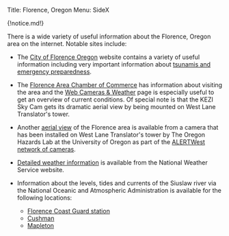 Title: Florence, Oregon
Menu: SideX

{!notice.md!}

There is a wide variety of useful information about the Florence,
Oregon area on the internet.  Notable sites include:


* The [City of Florence Oregon](https://www.ci.florence.or.us/)
website contains a variety of useful information including very
important information about [tsunamis and emergency
preparedness](https://www.ci.florence.or.us/community/west-lane-emergency-operations-group).

* The [Florence Area Chamber of
Commerce](https://florencechamber.com/) has information about visiting
the area and the [Web Cameras &
Weather](https://florencechamber.com/visit-florence/web-camera-weather/)
page is especially useful to get an overview of current conditions.
Of special note is that the KEZI Sky Cam gets its dramatic aerial view
by being mounted on West Lane Translator's tower.

* Another [aerial view](https://alertwest.live/cam-console/15781) of
the Florence area is available from a camera that has been installed
on West Lane Translator's tower by The Oregon Hazards Lab at the
University of Oregon as part of the [ALERTWest network of
cameras](https://alertwest.live/).

* [Detailed weather
  information](https://forecast.weather.gov/MapClick.php?lat=43.97372500000006&lon=-124.10680999999994)
  is available from the National Weather Service website.

* Information about the levels, tides and currents of the Siuslaw
  river via the National Oceanic and Atmospheric Administration is
  available for the following locations:
    * [Florence Coast Guard station](https://tidesandcurrents.noaa.gov/noaatidepredictions.html?id=9434098)
    * [Cushman](https://tidesandcurrents.noaa.gov/noaatidepredictions.html?id=9434068)
    * [Mapleton](https://water.weather.gov/ahps2/hydrograph.php?wfo=pqr&gage=mplo3)
